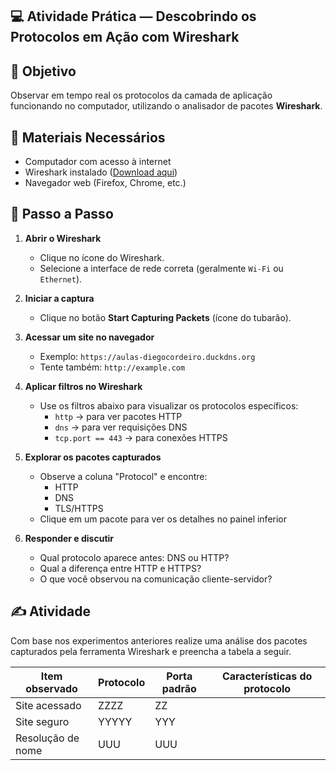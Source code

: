 ## 💻 Atividade Prática — Descobrindo os Protocolos em Ação com Wireshark

## 🎯 Objetivo
Observar em tempo real os protocolos da camada de aplicação funcionando no computador, utilizando o analisador de pacotes **Wireshark**.

## 🧰 Materiais Necessários
- Computador com acesso à internet
- Wireshark instalado ([Download aqui](https://www.wireshark.org/))
- Navegador web (Firefox, Chrome, etc.)

## 🔧 Passo a Passo

1. **Abrir o Wireshark**
   - Clique no ícone do Wireshark.
   - Selecione a interface de rede correta (geralmente `Wi-Fi` ou `Ethernet`).

2. **Iniciar a captura**
   - Clique no botão **Start Capturing Packets** (ícone do tubarão).

3. **Acessar um site no navegador**
   - Exemplo: `https://aulas-diegocordeiro.duckdns.org`
   - Tente também: `http://example.com`

4. **Aplicar filtros no Wireshark**
   - Use os filtros abaixo para visualizar os protocolos específicos:
      - `http` → para ver pacotes HTTP
      - `dns` → para ver requisições DNS
      - `tcp.port == 443` → para conexões HTTPS

5. **Explorar os pacotes capturados**
   - Observe a coluna "Protocol" e encontre:
     - HTTP
     - DNS
     - TLS/HTTPS
   - Clique em um pacote para ver os detalhes no painel inferior

6. **Responder e discutir**
   - Qual protocolo aparece antes: DNS ou HTTP?
   - Qual a diferença entre HTTP e HTTPS?
   - O que você observou na comunicação cliente-servidor?


## ✍️ Atividade
Com base nos experimentos anteriores realize uma análise dos pacotes capturados pela ferramenta Wireshark e preencha a tabela a seguir.

| Item observado | Protocolo | Porta padrão | Características do protocolo |
|----------------|-----------|---------------|-------------|
| Site acessado  | ZZZZ      | ZZ           |             |
| Site seguro    | YYYYY     | YYY          |             |
| Resolução de nome | UUU    | UUU           |             |

